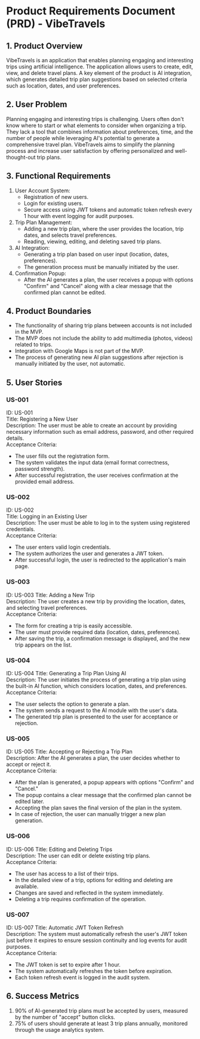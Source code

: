 # Product Requirements Document (PRD) - VibeTravels

## 1. Product Overview
VibeTravels is an application that enables planning engaging and interesting trips using artificial intelligence. The application allows users to create, edit, view, and delete travel plans. A key element of the product is AI integration, which generates detailed trip plan suggestions based on selected criteria such as location, dates, and user preferences.

## 2. User Problem
Planning engaging and interesting trips is challenging. Users often don't know where to start or what elements to consider when organizing a trip. They lack a tool that combines information about preferences, time, and the number of people while leveraging AI's potential to generate a comprehensive travel plan. VibeTravels aims to simplify the planning process and increase user satisfaction by offering personalized and well-thought-out trip plans.

## 3. Functional Requirements
1. User Account System:
   - Registration of new users.
   - Login for existing users.
   - Secure access using JWT tokens and automatic token refresh every 1 hour with event logging for audit purposes.
2. Trip Plan Management:
   - Adding a new trip plan, where the user provides the location, trip dates, and selects travel preferences.
   - Reading, viewing, editing, and deleting saved trip plans.
3. AI Integration:
   - Generating a trip plan based on user input (location, dates, preferences).
   - The generation process must be manually initiated by the user.
4. Confirmation Popup:
   - After the AI generates a plan, the user receives a popup with options "Confirm" and "Cancel" along with a clear message that the confirmed plan cannot be edited.

## 4. Product Boundaries
- The functionality of sharing trip plans between accounts is not included in the MVP.
- The MVP does not include the ability to add multimedia (photos, videos) related to trips.
- Integration with Google Maps is not part of the MVP.
- The process of generating new AI plan suggestions after rejection is manually initiated by the user, not automatic.

## 5. User Stories

### US-001
ID: US-001  
Title: Registering a New User  
Description: The user must be able to create an account by providing necessary information such as email address, password, and other required details.  
Acceptance Criteria:
- The user fills out the registration form.
- The system validates the input data (email format correctness, password strength).
- After successful registration, the user receives confirmation at the provided email address.

### US-002
ID: US-002  
Title: Logging in an Existing User  
Description: The user must be able to log in to the system using registered credentials.  
Acceptance Criteria:
- The user enters valid login credentials.
- The system authorizes the user and generates a JWT token.
- After successful login, the user is redirected to the application's main page.

### US-003
ID: US-003 
Title: Adding a New Trip  
Description: The user creates a new trip by providing the location, dates, and selecting travel preferences.  
Acceptance Criteria:
- The form for creating a trip is easily accessible.
- The user must provide required data (location, dates, preferences).
- After saving the trip, a confirmation message is displayed, and the new trip appears on the list.

### US-004
ID: US-004 
Title: Generating a Trip Plan Using AI  
Description: The user initiates the process of generating a trip plan using the built-in AI function, which considers location, dates, and preferences.  
Acceptance Criteria:
- The user selects the option to generate a plan.
- The system sends a request to the AI module with the user's data.
- The generated trip plan is presented to the user for acceptance or rejection.

### US-005
ID: US-005
Title: Accepting or Rejecting a Trip Plan  
Description: After the AI generates a plan, the user decides whether to accept or reject it.  
Acceptance Criteria:
- After the plan is generated, a popup appears with options "Confirm" and "Cancel."
- The popup contains a clear message that the confirmed plan cannot be edited later.
- Accepting the plan saves the final version of the plan in the system.
- In case of rejection, the user can manually trigger a new plan generation.

### US-006
ID: US-006
Title: Editing and Deleting Trips  
Description: The user can edit or delete existing trip plans.  
Acceptance Criteria:
- The user has access to a list of their trips.
- In the detailed view of a trip, options for editing and deleting are available.
- Changes are saved and reflected in the system immediately.
- Deleting a trip requires confirmation of the operation.

### US-007
ID: US-007
Title: Automatic JWT Token Refresh  
Description: The system must automatically refresh the user's JWT token just before it expires to ensure session continuity and log events for audit purposes.  
Acceptance Criteria:
- The JWT token is set to expire after 1 hour.
- The system automatically refreshes the token before expiration.
- Each token refresh event is logged in the audit system.

## 6. Success Metrics
1. 90% of AI-generated trip plans must be accepted by users, measured by the number of "accept" button clicks.
2. 75% of users should generate at least 3 trip plans annually, monitored through the usage analytics system.
